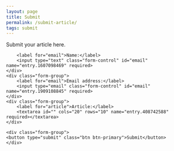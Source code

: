 ```yaml
---
layout: page
title: Submit
permalink: /submit-article/
tags: submit
---
```


Submit your article here.


 <script type="text/javascript">var submitted=false;</script>
 <iframe name="hidden_iframe" id="hidden_iframe" style="display:none;" onload="if(submitted)  {window.location='//blog.unboundprep.com/thanks/';}"></iframe>
<form class="pure-form" action="https://docs.google.com/forms/d/e/1FAIpQLSfcGqt2m1awfdD02jWcK3sMuVeBDpHdLvrPa0F9mtBiEPZo1g/formResponse" method="post" target="hidden_iframe" onsubmit="submitted=true;">
    <div class="form-group">
       
        <label for="email">Name:</label>
        <input type="text" class="form-control" id="email" name="entry.1607098469" required>
    </div>
    <div class="form-group">
        <label for="email">Email address:</label>
        <input type="email" class="form-control" id="email" name="entry.1909108845" required>
    </div>
    <div class="form-group">
        <label for="article">Article:</label>
        <textarea id="" cols="20" rows="10" name="entry.408742588" required></textarea>
    </div>
    
    <div class="form-group">
    <button type="submit" class="btn btn-primary">Submit</button>
    </div>
    
</form>

<style>
.pure-form label {
    display: block;
}
.pure-form input[type="text"],
.pure-form input[type="password"],
.pure-form input[type="email"],
.pure-form input[type="url"],
.pure-form input[type="date"],
.pure-form input[type="month"],
.pure-form input[type="time"],
.pure-form input[type="datetime"],
.pure-form input[type="datetime-local"],
.pure-form input[type="week"],
.pure-form input[type="number"],
.pure-form input[type="search"],
.pure-form input[type="tel"],
.pure-form input[type="color"],
.pure-form select,
.pure-form textarea {
    padding: 0.5em 0.6em;
    display: inline-block;
    border: 1px solid #ccc;
    box-shadow: inset 0 1px 3px #ddd;
    border-radius: 4px;
    vertical-align: middle;
    box-sizing: border-box;
    min-width: 320px;
}


</style>